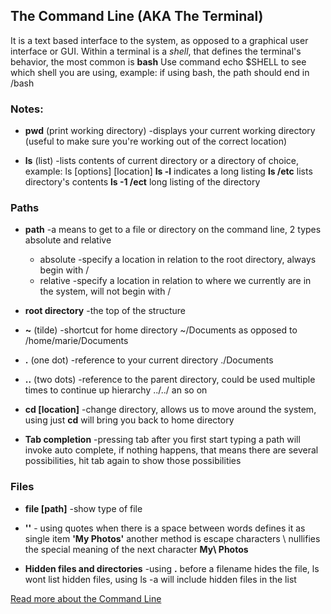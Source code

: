 
## The Command Line (AKA The Terminal)

It is a text based interface to the system, as opposed to a graphical user interface or GUI.
Within a terminal is a *shell*, that defines the terminal's behavior, the most common is **bash**
Use command echo $SHELL to see which shell you are using, example: if using bash, the path should end in /bash

### Notes:
- **pwd** (print working directory) -displays your current working directory (useful to make sure you're working out of the correct location)

- **ls** (list) -lists contents of current directory or a directory of choice, example: ls [options] [location]
	**ls -l** indicates a long listing
	**ls /etc** lists directory's contents
	**ls -1 /ect** long listing of the directory

### Paths

- **path** -a means to get to a file or directory on the command line, 2 types absolute and relative
	- absolute -specify a location in relation to the root directory, always begin with /
	- relative -specify a location in relation to where we currently are in the system, will not begin with /

- **root directory** -the top of the structure

- **~** (tilde) -shortcut for home directory ~/Documents as opposed to /home/marie/Documents
- **.** (one dot) -reference to your current directory ./Documents
- **..** (two dots) -reference to the parent directory, could be used multiple times to continue up hierarchy ../../ an so on

- **cd [location]** -change directory, allows us to move around the system, using just **cd** will bring you back to home directory

-  **Tab completion** -pressing tab after you first start typing a path will invoke auto complete, if nothing happens, that means there are several possibilities, hit tab again to show those possibilities

### Files
- **file [path]** -show type of file
- **''** - using quotes when there is a space between words defines it as single item **'My Photos'**
another method is escape characters \ nullifies the special meaning of the next character **My\ Photos**

- **Hidden files and directories** -using **.** before a filename hides the file, ls wont list hidden files, using ls -a will include hidden files in the list

[Read more about the Command Line](https://ryanstutorials.net/linuxtutorial/commandline.php)
